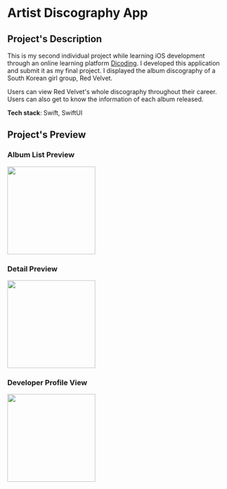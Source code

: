 # Artist Discography App

## Project's Description

This is my second individual project while learning iOS development through
an online learning platform [Dicoding](dicoding.com). I developed this
application and submit it as my final project. I displayed the album
discography of a South Korean girl group, Red Velvet.

Users can view Red Velvet's whole discography throughout their career. Users
can also get to know the information of each album released.

**Tech stack**: Swift, SwiftUI

## Project's Preview

### Album List Preview 
<img src="https://user-images.githubusercontent.com/56033336/189092200-1bf9587b-a387-4932-9eaa-fca3bfbe77c9.png" width=200>

### Detail Preview
<img src="https://user-images.githubusercontent.com/56033336/189092229-83cef296-1173-476d-b722-5ab5697ae60b.png" width=200>

### Developer Profile View
<img src="https://user-images.githubusercontent.com/56033336/189092240-2838a2ea-acfe-4e10-b806-cc24245ebe40.png" width=200>
